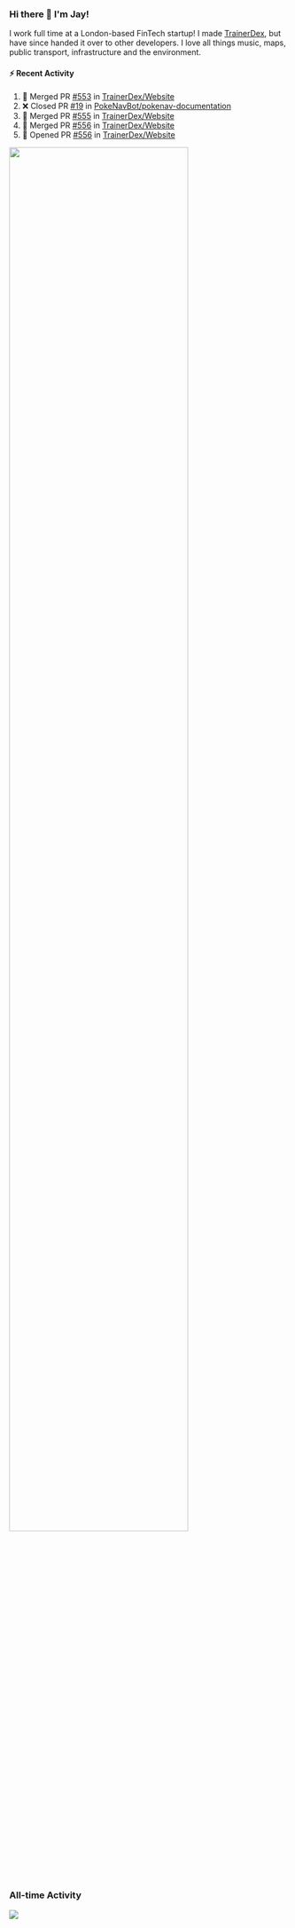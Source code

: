 ### Hi there 👋 I'm Jay!
I work full time at a London-based FinTech startup! I made [TrainerDex](https://www.github.com/TrainerDex), but have since handed it over to other developers. I love all things music, maps, public transport, infrastructure and the environment.

#### :zap: Recent Activity
<!--START_SECTION:activity-->
1. 🎉 Merged PR [#553](https://github.com/TrainerDex/Website/pull/553) in [TrainerDex/Website](https://github.com/TrainerDex/Website)
2. ❌ Closed PR [#19](https://github.com/PokeNavBot/pokenav-documentation/pull/19) in [PokeNavBot/pokenav-documentation](https://github.com/PokeNavBot/pokenav-documentation)
3. 🎉 Merged PR [#555](https://github.com/TrainerDex/Website/pull/555) in [TrainerDex/Website](https://github.com/TrainerDex/Website)
4. 🎉 Merged PR [#556](https://github.com/TrainerDex/Website/pull/556) in [TrainerDex/Website](https://github.com/TrainerDex/Website)
5. 💪 Opened PR [#556](https://github.com/TrainerDex/Website/pull/556) in [TrainerDex/Website](https://github.com/TrainerDex/Website)
<!--END_SECTION:activity-->

[<img src="https://wakatime.com/share/@TurnrDev/4142a9ac-7325-4d2f-a2bb-ec199b5c798c.svg" width="80%" />](https://wakatime.com/@TurnrDev)  


### All-time Activity
[<img src="https://github-readme-stats.vercel.app/api/wakatime?username=TurnrDev&layout=compact" />](https://wakatime.com/@TurnrDev)
